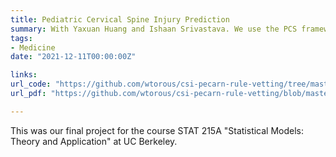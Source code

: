 ```yaml
---
title: Pediatric Cervical Spine Injury Prediction
summary: With Yaxuan Huang and Ishaan Srivastava. We use the PCS framework to vett current ER decision rules for diagnosing cervical spine injuries in children and propose our own.
tags:
- Medicine 
date: "2021-12-11T00:00:00Z"

links:
url_code: "https://github.com/wtorous/csi-pecarn-rule-vetting/tree/master/rulevetting/projects/csi_pecarn"
url_pdf: "https://github.com/wtorous/csi-pecarn-rule-vetting/blob/master/rulevetting/projects/csi_pecarn/writeup.pdf"

---
```


This was our final project for the course STAT 215A "Statistical Models: Theory and Application" at UC Berkeley. 
